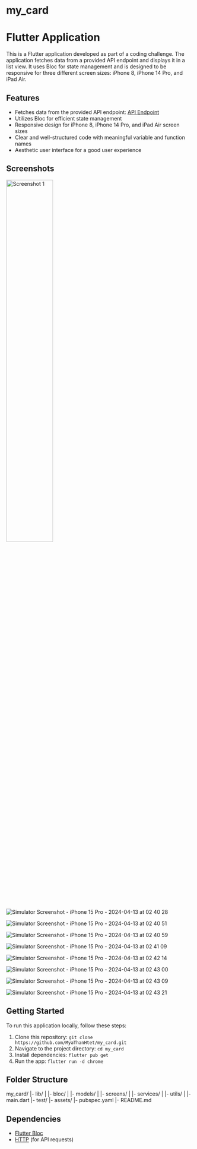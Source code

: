 # my_card
# Flutter  Application

This is a Flutter  application developed as part of a coding challenge. The application fetches data from a provided API endpoint and displays it in a list view. It uses Bloc for state management and is designed to be responsive for three different screen sizes: iPhone 8, iPhone 14 Pro, and iPad Air.

## Features

- Fetches data from the provided API endpoint: [API Endpoint](https://jsonplaceholder.typicode.com/posts)
- Utilizes Bloc for efficient state management
- Responsive design for iPhone 8, iPhone 14 Pro, and iPad Air screen sizes
- Clear and well-structured code with meaningful variable and function names
- Aesthetic user interface for a good user experience

## Screenshots
<img src="https://github.com/MyaThanHtet/my_card/assets/50415966/5807a876-8d5d-4094-918a-a80f9522a195" width="50%"  alt="Screenshot 1">

![Simulator Screenshot - iPhone 15 Pro - 2024-04-13 at 02 40 28](https://github.com/MyaThanHtet/my_card/assets/50415966/5807a876-8d5d-4094-918a-a80f9522a195)

![Simulator Screenshot - iPhone 15 Pro - 2024-04-13 at 02 40 51](https://github.com/MyaThanHtet/my_card/assets/50415966/9dbd9d1f-a08c-4806-a81d-65ee41fd73cc)

![Simulator Screenshot - iPhone 15 Pro - 2024-04-13 at 02 40 59](https://github.com/MyaThanHtet/my_card/assets/50415966/74c72979-fea7-4623-a6c0-aaa03dff3de8)

![Simulator Screenshot - iPhone 15 Pro - 2024-04-13 at 02 41 09](https://github.com/MyaThanHtet/my_card/assets/50415966/4ace609c-8eaa-4182-aefe-dd78aa0e7747)

![Simulator Screenshot - iPhone 15 Pro - 2024-04-13 at 02 42 14](https://github.com/MyaThanHtet/my_card/assets/50415966/847f8ae3-f47d-40e8-8b0e-a53f09c25040)

![Simulator Screenshot - iPhone 15 Pro - 2024-04-13 at 02 43 00](https://github.com/MyaThanHtet/my_card/assets/50415966/7c70c6e0-6096-4568-aff7-fc5b852438b9)

![Simulator Screenshot - iPhone 15 Pro - 2024-04-13 at 02 43 09](https://github.com/MyaThanHtet/my_card/assets/50415966/568a8489-7f47-4518-97ab-3c8941b168b1)

![Simulator Screenshot - iPhone 15 Pro - 2024-04-13 at 02 43 21](https://github.com/MyaThanHtet/my_card/assets/50415966/5ca4e5e7-f38c-447a-be57-9572c08a368c)


## Getting Started

To run this application locally, follow these steps:

1. Clone this repository: `git clone https://github.com/MyaThanHtet/my_card.git`
2. Navigate to the project directory: `cd my_card`
3. Install dependencies: `flutter pub get`
4. Run the app: `flutter run -d chrome`

## Folder Structure
my_card/
|- lib/
| |- bloc/
| |- models/
| |- screens/
| |- services/
| |- utils/
| |- main.dart
|- test/
|- assets/
|- pubspec.yaml
|- README.md



## Dependencies

- [Flutter Bloc](https://bloclibrary.dev/)
- [HTTP](https://pub.dev/packages/http) (for API requests)
